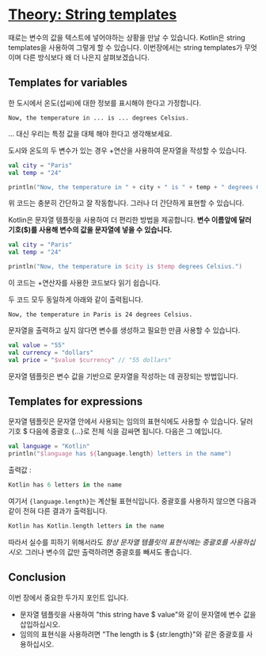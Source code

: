 # [Theory: String templates](https://hyperskill.org/learn/step/4547)
때로는 변수의 값을 텍스트에 넣어야하는 상황을 만날 수 있습니다. Kotlin은  string templates을 사용하여 그렇게 할 수 있습니다. 이번장에서는  string templates가 무엇이며 다른 방식보다 왜 더 나은지 살펴보겠습니다.


## Templates for variables
한 도시에서 온도(섭씨)에 대한 정보를 표시해야 한다고 가정합니다.
```
Now, the temperature in ... is ... degrees Celsius.
```
... 대신 우리는 특정 값을 대체 해야 한다고 생각해보세요.

도시와 온도의 두 변수가 있는 경우 +연산을 사용하여 문자열을 작성할 수 있습니다.

```kotlin
val city = "Paris"
val temp = "24"

println("Now, the temperature in " + city + " is " + temp + " degrees Celsius.")
```
위 코드는 충분히 간단하고 잘 작동합니다. 그러나 더 간단하게 표현할 수 있습니다.

Kotlin은 문자열 템플릿을 사용하여 더 편리한 방법을 제공합니다. **변수 이름앞에 달러기호($)를 사용해 변수의 값을 문자열에 넣을 수 있습니다.**

```kotlin
val city = "Paris"
val temp = "24"

println("Now, the temperature in $city is $temp degrees Celsius.")
```
이 코드는 +연산자를 사용한 코드보다 읽기 쉽습니다.
 
 두 코드 모두 동일하게 아래와 같이 출력됩니다.
```
Now, the temperature in Paris is 24 degrees Celsius.
```

문자열을 출력하고 싶지 않다면 변수를 생성하고 필요한 만큼 사용할 수 있습니다.
```kotlin
val value = "55"
val currency = "dollars"
val price = "$value $currency" // "55 dollars"
```
문자열 템플릿은 변수 값을 기반으로 문자열을 작성하는 데 권장되는 방법입니다. 

## Templates for expressions
문자열 템플릿은 문자열 안에서 사용되는 임의의 표현식에도 사용할 수 있습니다. 달러 기호 $ 다음에 중괄호 {...}로 전체 식을 감싸면 됩니다. 다음은 그 예입니다.
```kotlin
val language = "Kotlin"
println("$language has ${language.length} letters in the name")
```
출력값 : 
```kotlin
Kotlin has 6 letters in the name
```

여기서 `{language.length}`는 계산될 표현식입니다. 중괄호를 사용하지 않으면 다음과 같이 전혀 다른 결과가 출력됩니다.
```kotlin
Kotlin has Kotlin.length letters in the name
```
따라서 실수를 피하기 위해서라도 _항상 문자열 템플릿의 표현식에는  중괄호를 사용하십시오._ 그러나 변수의 값만 출력하려면 중괄호를 빼셔도 좋습니다.


## Conclusion
이번 장에서 중요한 두가지 포인트 입니다.
- 문자열 템플릿을 사용하여 "this string have $ value"와 같이 문자열에 변수 값을 삽입하십시오.
- 임의의 표현식을 사용하려면 "The length is $ {str.length}"와 같은 중괄호를 사용하십시오.
